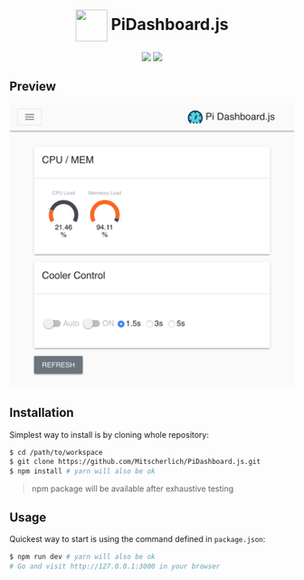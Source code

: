 # <div align="center"><img align="center" width="56" height="56" src="https://raw.githubusercontent.com/Mitscherlich/PiDashboard.js/master/docs/images/logo.svg?sanitize=true"> PiDashboard.js</div>

<p align="center">
  <a href="https://juejin.im/user/58b50c8e8d6d81005762ba8d"><img src="https://img.shields.io/badge/掘金-Mitscherlich-blue.svg?longCache=true"></a>
  <a href="https://github.com/Mitscherlich/PiDashboard.js/blob/master/LICENSE"><img src="https://img.shields.io/badge/license-MIT-blue.svg?longCache=true"></a>
</p>

## Preview

![Preview](docs/images/preview.png)

## Installation

Simplest way to install is by cloning whole repository:

  ```sh
  $ cd /path/to/workspace
  $ git clone https://github.com/Mitscherlich/PiDashboard.js.git
  $ npm install # yarn will also be ok
  ```

> npm package will be available after exhaustive testing

## Usage

Quickest way to start is using the command defined in `package.json`:

  ```sh
  $ npm run dev # yarn will also be ok
  # Go and visit http://127.0.0.1:3000 in your browser
  ```

